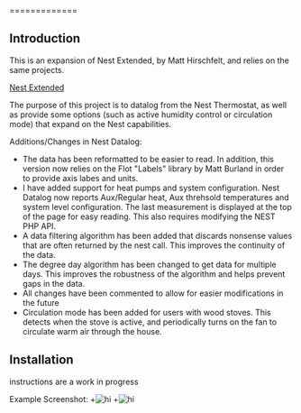 =============

Introduction
-------------
This is an expansion of Nest Extended, by Matt Hirschfelt, and relies on the same projects.

<a href="https://github.com/MattHirschfelt/Nest-Extended">Nest Extended</a>

The purpose of this project is to datalog from the Nest Thermostat, as well as provide some options (such as active humidity control or circulation mode) that expand on the Nest capabilities. 

Additions/Changes in Nest Datalog:
- The data has been reformatted to be easier to read. In addition, this version now relies on the Flot "Labels" library by Matt Burland in order to provide axis labes and units. 
- I have added support for heat pumps and system configuration. Nest Datalog now reports Aux/Regular heat, Aux threhsold temperatures and system level configuration. The last measurement is displayed at the top of the page for easy reading. This also requires modifying the NEST PHP API.
- A data filtering algorithm has been added that discards nonsense values that are often returned by the nest call. This improves the continuity of the data. 
- The degree day algorithm has been changed to get data for multiple days. This improves the robustness of the algorithm and helps prevent gaps in the data. 
- All changes have been commented to allow for easier modifications in the future
- Circulation mode has been added for users with wood stoves. This detects when the stove is active, and periodically turns on the fan to circulate warm air through the house.



Installation
-------------
instructions are a work in progress

Example Screenshot:
+<img src="Nest-Extended_ Long Lake-1.png" alt="hi" class="inline"/>
 +<img src="Nest-Extended_ Long Lake-2.png" alt="hi" class="inline"/>
